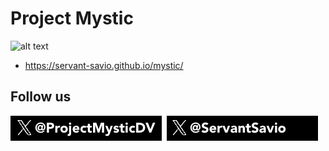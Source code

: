 # Project Mystic

![alt text](./images/mystic-logo.svg)

* https://servant-savio.github.io/mystic/

## Follow us

<a href="https://x.com/ProjectMysticDV"><img src="./images/ProjectMysticDVX.png" /></a>&nbsp;&nbsp;<a href="https://x.com/ServantSavio"><img src="./images/ServantSavioX.png" /></a>